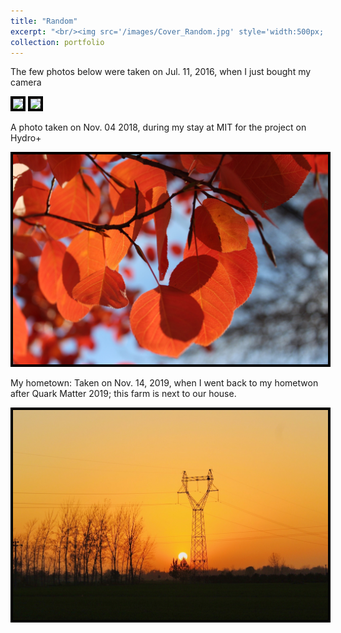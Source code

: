 ```yaml
---
title: "Random"
excerpt: "<br/><img src='/images/Cover_Random.jpg' style='width:500px;'/>"
collection: portfolio
---
```

The few photos below were taken on Jul. 11, 2016, when I just bought my camera

<img style="border:4px solid black;" src="/images/IMG_3.jpg" style="width:500px;"/>

<img style="border:4px solid black;" src="/images/IMG_4.jpg" style="width:500px;"/>

A photo taken on Nov. 04 2018, during my stay at MIT for the project on Hydro+

<img style="border:4px solid black;" src="/images/IMG_2.jpg" style="width:500px;"/>


My hometown: Taken on Nov. 14, 2019, when I went back to my hometwon after Quark Matter 2019; this farm is next to our house.

<img style="border:4px solid black;" src="/images/IMG_city_hz.jpg" style="width:500px;"/>
